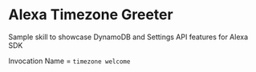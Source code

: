 # Alexa Timezone Greeter

Sample skill to showcase DynamoDB and Settings API features for Alexa SDK

Invocation Name = `timezone welcome`